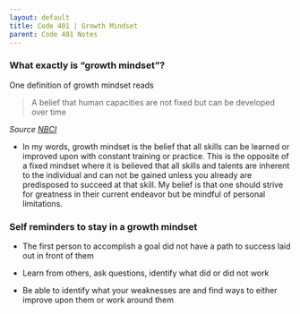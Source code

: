 ```yaml
---
layout: default
title: Code 401 | Growth Mindset
parent: Code 401 Notes
---
```


### What exactly is “growth mindset”?

One definition of growth mindset reads

> A belief that human capacities are not fixed but can be developed over time

*Source [NBCI](https://www.ncbi.nlm.nih.gov/pmc/articles/PMC6594552/#:~:text=A%20growth%20mindset%20is%20the,beliefs%20to%20influence%20human%20behavior.)*

* In my words, growth mindset is the belief that all skills can be learned or improved upon with constant training or practice. This is the opposite of a fixed mindset where it is believed that all skills and talents are inherent to the individual and can not be gained unless you already are predisposed to succeed at that skill. My belief is that one should strive for greatness in their current endeavor but be mindful of personal limitations.

### Self reminders to stay in a growth mindset

* The first person to accomplish a goal did not have a path to success laid out in front of them

* Learn from others, ask questions, identify what did or did not work

* Be able to identify what your weaknesses are and find ways to either improve upon them or work around them
